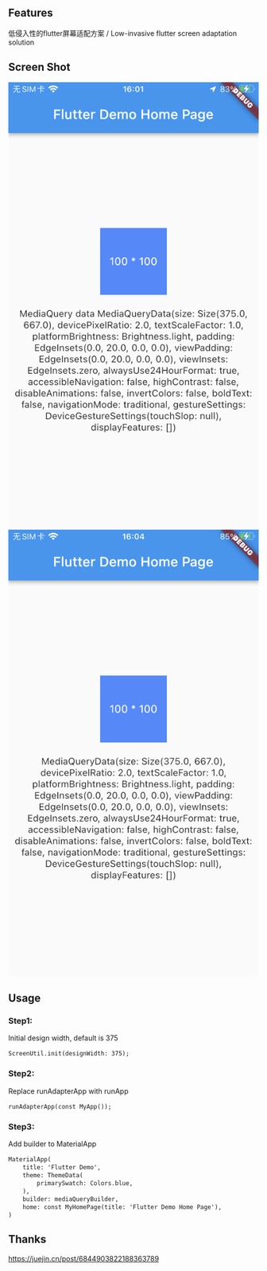 ## Features

低侵入性的flutter屏幕适配方案 / Low-invasive flutter screen adaptation solution

## Screen Shot
![ScreenShot](https://github.com/hwh97/screenshot_res/blob/master/flutter_screen_adapter/s1.jpeg)
![ScreenShot](https://github.com/hwh97/screenshot_res/blob/master/flutter_screen_adapter/s2.jpeg)

## Usage

### Step1:
Initial design width, default is 375
```
ScreenUtil.init(designWidth: 375);
```
### Step2:
Replace runAdapterApp with runApp
```
runAdapterApp(const MyApp());
```
### Step3:
Add builder to MaterialApp
```
MaterialApp(
    title: 'Flutter Demo',
    theme: ThemeData(
        primarySwatch: Colors.blue,
    ),
    builder: mediaQueryBuilder,
    home: const MyHomePage(title: 'Flutter Demo Home Page'),
)
```

## Thanks
https://juejin.cn/post/6844903822188363789